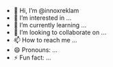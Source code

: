 - 👋 Hi, I’m @innoxreklam
- 👀 I’m interested in ...
- 🌱 I’m currently learning ...
- 💞️ I’m looking to collaborate on ...
- 📫 How to reach me ...
- 😄 Pronouns: ...
- ⚡ Fun fact: ...

<!---
innoxreklam/innoxreklam is a ✨ special ✨ repository because its `README.md` (this file) appears on your GitHub profile.
You can click the Preview link to take a look at your changes.
--->
